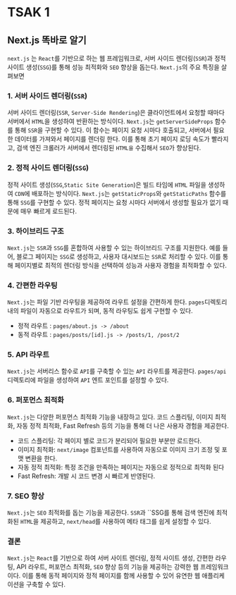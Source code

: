 # TSAK 1

## Next.js 똑바로 알기

`next.js` 는 `React`를 기반으로 하는 웹 프레임워크로, 서버 사이드 렌더링(`SSR`)과 정적 사이트 생성(`SSG`)를 통해 성능 최적화와 `SEO` 향상을 돕는다.
`Next.js`의 주요 특징을 살펴보면

### 1. 서버 사이드 렌더링(`SSR`)

서버 사이드 렌더링(`SSR`, `Server-Side Rendering`)은 클라이언트에서 요청할 때마다 서버에서 `HTML`을 생성하여 반환하는 방식이다.
`Next.js`는 `getServerSideProps` 함수를 통해 `SSR`을 구현할 수 있다.
이 함수는 페이지 요청 시마다 호출되고, 서버에서 필요한 데이터를 가져와서 페이지를 렌더링 한다. 이를 통해 초기 페이지 로딩 속도가 빨라지고, 검색 엔진 크롤러가 서버에서 렌더링된 `HTML을` 수집해서 `SEO`가 향상된다.

### 2. 정적 사이드 렌더링(`SSG`)

정적 사이트 생성(`SSG`,`Static Site Generation`)은 빌드 타임에 `HTML` 파일을 생성하여 `CDN`에 배포하는 방식이다.
`Next.js`는 `getStaticProps`와 `getStaticPaths` 함수를 통해 `SSG`를 구현할 수 있다.
정적 페이지는 요청 시마다 서버에서 생성할 필요가 없기 때문에 매우 빠르게 로드된다.

### 3. 하이브리드 구조

`Next.js`는 `SSR`과 `SSG`를 혼합하여 사용할 수 있는 하이브리드 구조를 지원한다.
예를 들어, 블로그 페이지는 `SSG`로 생성하고, 사용자 대시보드는 `SSR`로 처리할 수 있다.
이를 통해 페이지별로 최적의 렌더링 방식을 선택하여 성능과 사용자 경험을 최적화할 수 있다.

### 4. 간편한 라우팅

`Next.js`는 파일 기반 라우팅을 제공하여 라우트 설정을 간편하게 한다.
`pages`디렉토리 내의 파일이 자동으로 라우트가 되며, 동적 라우팅도 쉽게 구현할 수 있다.

>

-   정적 라우트 : `pages/about.js -> /about`
-   동적 라우트 : `pages/posts/[id].js -> /posts/1, /post/2`

### 5. API 라우트

`Next.js`는 서버리스 함수로 `API`를 구축할 수 있는 `API` 라우트를 제공한다.
`pages/api` 디렉토리에 파일을 생성하여 `API` 엔트 포인트를 설정할 수 있다.

### 6. 퍼포먼스 최적화

`Next.js`는 다양한 퍼포먼스 최적화 기능을 내장하고 있다.
코드 스플리팅, 이미지 최적화, 자동 정적 최적화, Fast Refresh 등의 기능을 통해 더 나은 사용자 경험을 제공한다.

>

-   코드 스플리팅: 각 페이지 별로 코드가 분리되어 필요한 부분만 로드한다.
-   이미지 최적화: `next/image` 컴포넌트를 사용하여 자동으로 이미지 크기 조정 및 포맷 변환을 한다.
-   자동 정적 최적화: 특정 조건을 만족하는 페이지는 자동으로 정적으로 최적화 된다
-   Fast Refresh: 개발 시 코드 변경 시 빠르게 반영된다.

### 7. SEO 향상

`Next.js`는 `SEO` 최적화를 돕는 기능을 제공한다.
`SSR`과 ``SSG를 통해 검색 엔진에 최적화된 `HTML`을 제공하고, `next/head`를 사용하여 메타 태그를 쉽게 설정할 수 있다.

### 결론

`Next.js`는 `React`를 기반으로 하여 서버 사이트 렌더링, 정적 사이트 생성, 간편한 라우팅, API 라우트,
퍼포먼스 최적화, `SEO` 향상 등의 기능을 제공하는 강력한 웹 프레임워크이다.
이를 통해 동적 페이지와 정적 페이지를 함께 사용할 수 있어 유연한 웹 애플리케이션을 구축할 수 있다.
